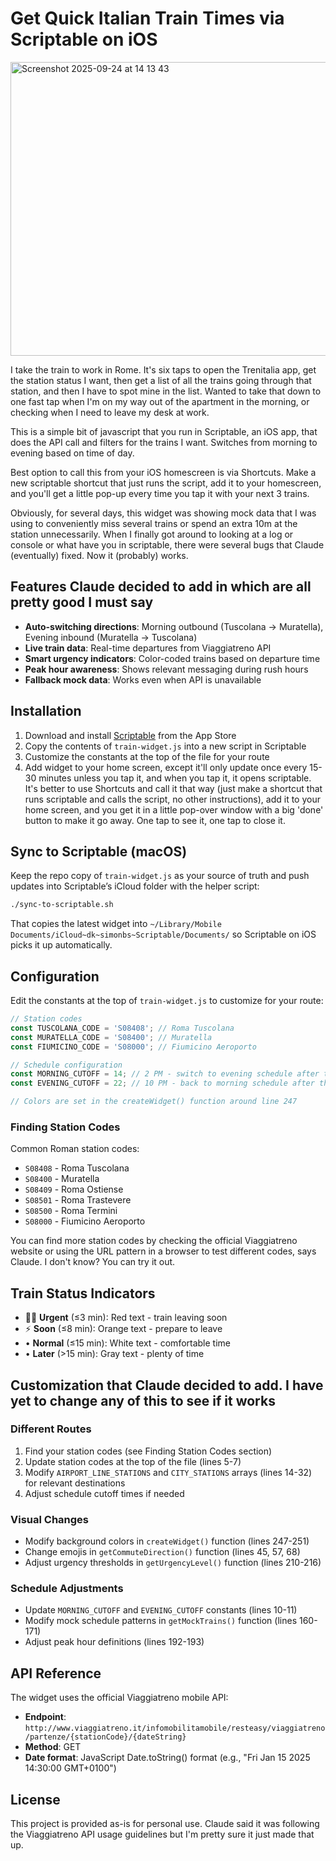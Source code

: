# Get Quick Italian Train Times via Scriptable on iOS

<img width="660" height="470" alt="Screenshot 2025-09-24 at 14 13 43" src="https://github.com/user-attachments/assets/0554a3f6-27bd-41ff-8c0c-0df64fc7a0be" />

I take the train to work in Rome. It's six taps to open the Trenitalia app, get the station status I want, then get a list of all the trains going through that station, and then I have to spot mine in the list. Wanted to take that down to one fast tap when I'm on my way out of the apartment in the morning, or checking when I need to leave my desk at work.

This is a simple bit of javascript that you run in Scriptable, an iOS app, that does the API call and filters for the trains I want. Switches from morning to evening based on time of day.

Best option to call this from your iOS homescreen is via Shortcuts. Make a new scriptable shortcut that just runs the script, add it to your homescreen, and you'll get a little pop-up every time you tap it with your next 3 trains.

Obviously, for several days, this widget was showing mock data that I was using to conveniently miss several trains or spend an extra 10m at the station unnecessarily. When I finally got around to looking at a log or console or what have you in scriptable, there were several bugs that Claude (eventually) fixed. Now it (probably) works.

## Features Claude decided to add in which are all pretty good I must say

- **Auto-switching directions**: Morning outbound (Tuscolana → Muratella), Evening inbound (Muratella → Tuscolana)
- **Live train data**: Real-time departures from Viaggiatreno API
- **Smart urgency indicators**: Color-coded trains based on departure time
- **Peak hour awareness**: Shows relevant messaging during rush hours
- **Fallback mock data**: Works even when API is unavailable

## Installation

1. Download and install [Scriptable](https://apps.apple.com/app/scriptable/id1405459188) from the App Store
2. Copy the contents of `train-widget.js` into a new script in Scriptable
3. Customize the constants at the top of the file for your route
4. Add widget to your home screen, except it'll only update once every 15-30 minutes unless you tap it, and when you tap it, it opens scriptable. It's better to use Shortcuts and call it that way (just make a shortcut that runs scriptable and calls the script, no other instructions), add it to your home screen, and you get it in a little pop-over window with a big 'done' button to make it go away. One tap to see it, one tap to close it.

## Sync to Scriptable (macOS)

Keep the repo copy of `train-widget.js` as your source of truth and push updates into Scriptable’s iCloud folder with the helper script:

```bash
./sync-to-scriptable.sh
```

That copies the latest widget into `~/Library/Mobile Documents/iCloud~dk~simonbs~Scriptable/Documents/` so Scriptable on iOS picks it up automatically.

## Configuration

Edit the constants at the top of `train-widget.js` to customize for your route:

```javascript
// Station codes
const TUSCOLANA_CODE = 'S08408'; // Roma Tuscolana
const MURATELLA_CODE = 'S08400'; // Muratella
const FIUMICINO_CODE = 'S08000'; // Fiumicino Aeroporto

// Schedule configuration
const MORNING_CUTOFF = 14; // 2 PM - switch to evening schedule after this hour
const EVENING_CUTOFF = 22; // 10 PM - back to morning schedule after this

// Colors are set in the createWidget() function around line 247
```

### Finding Station Codes

Common Roman station codes:
- `S08408` - Roma Tuscolana
- `S08400` - Muratella
- `S08409` - Roma Ostiense
- `S08501` - Roma Trastevere
- `S08500` - Roma Termini
- `S08000` - Fiumicino Aeroporto

You can find more station codes by checking the official Viaggiatreno website or using the URL pattern in a browser to test different codes, says Claude. I don't know? You can try it out.

## Train Status Indicators

- 🏃‍♂️ **Urgent** (≤3 min): Red text - train leaving soon
- ⚡ **Soon** (≤8 min): Orange text - prepare to leave
- • **Normal** (≤15 min): White text - comfortable time
- • **Later** (>15 min): Gray text - plenty of time

## Customization that Claude decided to add. I have yet to change any of this to see if it works

### Different Routes
1. Find your station codes (see Finding Station Codes section)
2. Update station codes at the top of the file (lines 5-7)
3. Modify `AIRPORT_LINE_STATIONS` and `CITY_STATIONS` arrays (lines 14-32) for relevant destinations
4. Adjust schedule cutoff times if needed

### Visual Changes
- Modify background colors in `createWidget()` function (lines 247-251)
- Change emojis in `getCommuteDirection()` function (lines 45, 57, 68)
- Adjust urgency thresholds in `getUrgencyLevel()` function (lines 210-216)

### Schedule Adjustments
- Update `MORNING_CUTOFF` and `EVENING_CUTOFF` constants (lines 10-11)
- Modify mock schedule patterns in `getMockTrains()` function (lines 160-171)
- Adjust peak hour definitions (lines 192-193)

## API Reference

The widget uses the official Viaggiatreno mobile API:
- **Endpoint**: `http://www.viaggiatreno.it/infomobilitamobile/resteasy/viaggiatreno/partenze/{stationCode}/{dateString}`
- **Method**: GET
- **Date format**: JavaScript Date.toString() format (e.g., "Fri Jan 15 2025 14:30:00 GMT+0100")

## License

This project is provided as-is for personal use. Claude said it was following the Viaggiatreno API usage guidelines but I'm pretty sure it just made that up.
